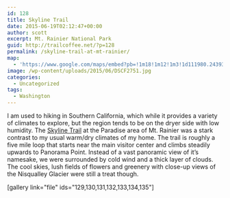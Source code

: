 ```yaml
---
id: 128
title: Skyline Trail
date: 2015-06-19T02:12:47+00:00
author: scott
excerpt: Mt. Rainier National Park
guid: http://trailcoffee.net/?p=128
permalink: /skyline-trail-at-mt-rainier/
map:
  - 'https://www.google.com/maps/embed?pb=!1m18!1m12!1m3!1d111980.24393705992!2d-121.80570884437512!3d46.785317098747186!2m3!1f0!2f0!3f0!3m2!1i1024!2i768!4f13.1!3m3!1m2!1s0x0%3A0xa7fababd0057de35!2sSkyline+Trail!5e1!3m2!1sen!2sus!4v1488760334167'
image: /wp-content/uploads/2015/06/DSCF2751.jpg
categories:
  - Uncategorized
tags:
  - Washington
---
```

I am used to hiking in Southern California, which while it provides a variety of climates to explore, but the region tends to be on the dryer side with low humidity. The <a href="http://www.nps.gov/mora/planyourvisit/skyline-trail.htm">Skyline Trail</a> at the Paradise area of Mt. Rainier was a stark contrast to my usual warm/dry climates of my home. The trail is roughly a five mile loop that starts near the main visitor center and climbs steadily upwards to Panorama Point. Instead of a vast panoramic view of it’s namesake, we were surrounded by cold wind and a thick layer of clouds. The cool skies, lush fields of flowers and greenery with close-up views of the Nisqualley Glacier were still a treat though.

[gallery link="file" ids="129,130,131,132,133,134,135"]